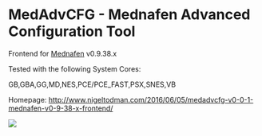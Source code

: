 # MedAdvCFG - Mednafen Advanced Configuration Tool

Frontend for <a href="http://mednafen.fobby.net/releases/">Mednafen</a> v0.9.38.x

Tested with the following System Cores:

GB,GBA,GG,MD,NES,PCE/PCE_FAST,PSX,SNES,VB

Homepage: http://www.nigeltodman.com/2016/06/05/medadvcfg-v0-0-1-mednafen-v0-9-38-x-frontend/

<img src="https://i.gyazo.com/37eae9ce538205d4486b13677cb5001f.png">
